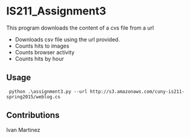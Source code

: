 # IS211_Assignment3

This program downloads the content of a cvs file from a url

* Downloads csv file using the url provided.
* Counts hits to images
* Counts browser activity
* Counts hits by hour

## Usage

```commandline
 python .\assignment3.py --url http://s3.amazonaws.com/cuny-is211-spring2015/weblog.cs
```

## Contributions
Ivan Martinez